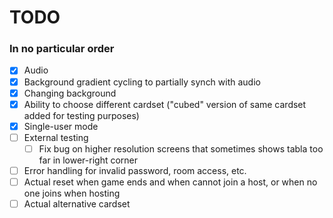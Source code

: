 # TODO
### In no particular order
- [X] Audio
- [X] Background gradient cycling to partially synch with audio
- [X] Changing background
- [X] Ability to choose different cardset ("cubed" version of same cardset added for testing purposes)
- [X] Single-user mode
- [ ] External testing
	- [ ] Fix bug on higher resolution screens that sometimes shows
		tabla too far in lower-right corner
- [ ] Error handling for invalid password, room access, etc.
- [ ] Actual reset when game ends and when cannot join a host, or when
	no one joins when hosting
- [ ] Actual alternative cardset
